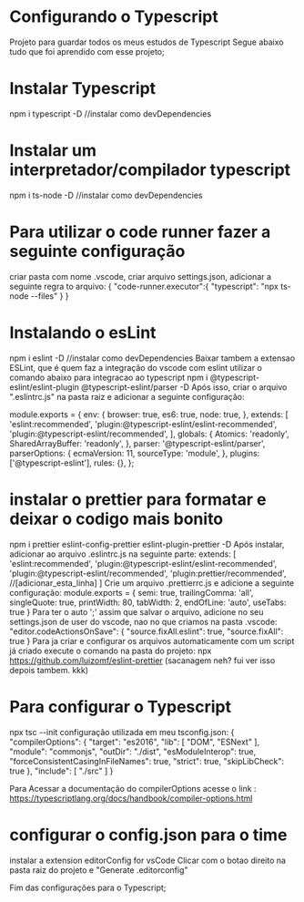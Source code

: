 # Configurando o Typescript
Projeto para guardar todos os meus estudos de Typescript
Segue abaixo tudo que foi aprendido com esse projeto;

# Instalar Typescript
npm i typescript -D //instalar como devDependencies

# Instalar um interpretador/compilador typescript
npm i ts-node -D //instalar como devDependencies

# Para utilizar o code runner fazer a seguinte configuração
criar pasta com nome .vscode, criar arquivo settings.json, adicionar a seguinte regra to arquivo:
{
    "code-runner.executor":{
        "typescript": "npx ts-node --files"
    }
}

# Instalando o esLint
npm i eslint -D //instalar como devDependencies
Baixar tambem a extensao ESLint, que é quem faz a integração do vscode com eslint
utilizar o comando abaixo para integracao ao typescript
npm i @typescript-eslint/eslint-plugin @typescript-eslint/parser -D
Após isso, criar o arquivo ".eslintrc.js" na pasta raiz e adicionar a seguinte configuração:

module.exports = {
    env: {
        browser: true,
        es6: true,
        node: true,
    },
    extends: [
        'eslint:recommended',
        'plugin:@typescript-eslint/eslint-recommended',
        'plugin:@typescript-eslint/recommended',
    ],
    globals: {
        Atomics: 'readonly',
        SharedArrayBuffer: 'readonly',
    },
    parser: '@typescript-eslint/parser',
    parserOptions: {
        ecmaVersion: 11,
        sourceType: 'module',
    },
    plugins: ['@typescript-eslint'],
    rules: {},
};

# instalar o prettier para formatar e deixar o codigo mais bonito
npm i prettier eslint-config-prettier eslint-plugin-prettier -D
Após instalar, adicionar ao arquivo .eslintrc.js na seguinte parte:
extends: [
        'eslint:recommended',
        'plugin:@typescript-eslint/eslint-recommended',
        'plugin:@typescript-eslint/recommended',
        'plugin:prettier/recommended', //[adicionar_esta_linha]
    ]
Crie um arquivo .prettierrc.js e adicione a seguinte configuração:
module.exports = {
    semi: true,
    trailingComma: 'all',
    singleQuote: true,
    printWidth: 80,
    tabWidth: 2,
    endOfLine: 'auto',
    useTabs: true
}
Para ter o auto ';' assim que salvar o arquivo, adicione no seu settings.json de user do vscode, nao no que criamos na pasta .vscode:
"editor.codeActionsOnSave": {
        "source.fixAll.eslint": true,
        "source.fixAll": true
    }
Para ja criar e configurar os arquivos automaticamente com um script já criado execute o comando na pasta do projeto:
npx https://github.com/luizomf/eslint-prettier (sacanagem neh? fui ver isso depois tambem. kkk)

# Para configurar o Typescript
npx tsc --init
configuração utilizada em meu tsconfig.json:
{
  "compilerOptions": {
    "target": "es2016",
    "lib": [
      "DOM",
      "ESNext"
    ],
    "module": "commonjs",
    "outDir": "./dist",
    "esModuleInterop": true,
    "forceConsistentCasingInFileNames": true,
    "strict": true,
    "skipLibCheck": true
  },
  "include": [
    "./src"
  ]
}

Para Acessar a documentação do compilerOptions acesse o link :
https://typescriptlang.org/docs/handbook/compiler-options.html

# configurar o config.json para o time
instalar a extension editorConfig for vsCode
Clicar com o botao direito na pasta raiz do projeto e "Generate .editorconfig"

Fim das configurações para o Typescript;

